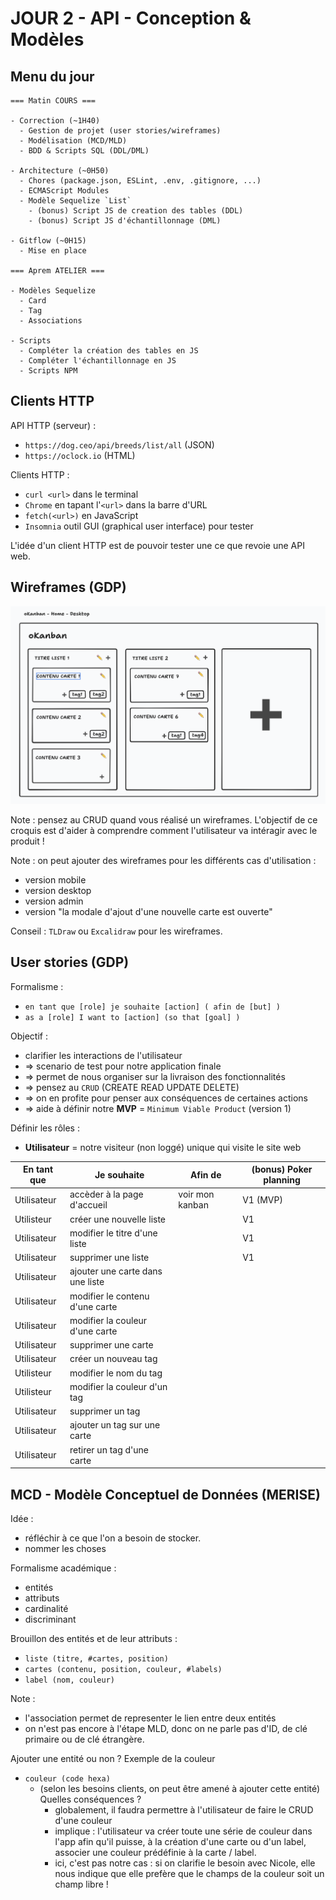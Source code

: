 # JOUR 2 - API - Conception & Modèles

## Menu du jour

```
=== Matin COURS ===

- Correction (~1H40)
  - Gestion de projet (user stories/wireframes)
  - Modélisation (MCD/MLD)
  - BDD & Scripts SQL (DDL/DML)

- Architecture (~0H50)
  - Chores (package.json, ESLint, .env, .gitignore, ...)
  - ECMAScript Modules
  - Modèle Sequelize `List`
    - (bonus) Script JS de creation des tables (DDL)
    - (bonus) Script JS d'échantillonnage (DML)

- Gitflow (~0H15)
  - Mise en place

=== Aprem ATELIER ===

- Modèles Sequelize
  - Card
  - Tag
  - Associations

- Scripts
  - Compléter la création des tables en JS
  - Compléter l'échantillonnage en JS
  - Scripts NPM
```

## Clients HTTP

API HTTP (serveur) : 
- `https://dog.ceo/api/breeds/list/all` (JSON)
- `https://oclock.io` (HTML)

Clients HTTP :
- `curl <url>` dans le terminal
- `Chrome` en tapant l'`<url>` dans la barre d'URL
- `fetch(<url>)` en JavaScript
- `Insomnia` outil GUI (graphical user interface) pour tester

L'idée d'un client HTTP est de pouvoir tester une ce que revoie une API web.


## Wireframes (GDP)

![](../screenshots/wireframes.png)

Note : pensez au CRUD quand vous réalisé un wireframes. L'objectif de ce croquis est d'aider à comprendre comment l'utilisateur va intéragir avec le produit !

Note : on peut ajouter des wireframes pour les différents cas d'utilisation :
- version mobile
- version desktop
- version admin
- version "la modale d'ajout d'une nouvelle carte est ouverte"

Conseil : `TLDraw` ou `Excalidraw` pour les wireframes.


## User stories (GDP)

Formalisme : 
- `en tant que [role] je souhaite [action] ( afin de [but] )`
- `as a [role] I want to [action] (so that [goal] )`

Objectif : 
- clarifier les interactions de l'utilisateur
- => scenario de test pour notre application finale
- => permet de nous organiser sur la livraison des fonctionnalités
- => pensez au `CRUD` (CREATE READ UPDATE DELETE)
- => on en profite pour penser aux conséquences de certaines actions
- => aide à définir notre **MVP** = `Minimum Viable Product` (version 1)

Définir les rôles : 
- **Utilisateur** = notre visiteur (non loggé) unique qui visite le site web

| En tant que | Je souhaite                      | Afin de         | (bonus) Poker planning |
| ----------- | -------------------------------- | --------------- | ---------------------- |
| Utilisateur | accèder à la page d'accueil      | voir mon kanban | V1 (MVP)               |
| Utilisteur  | créer une nouvelle liste         |                 | V1                     |
| Utilisateur | modifier le titre d'une liste    |                 | V1                     |
| Utilisateur | supprimer une liste              |                 | V1                     |
| Utilisateur | ajouter une carte dans une liste |                 |                        |
| Utilisateur | modifier le contenu d'une carte  |                 |                        |
| Utilisateur | modifier la couleur d'une carte  |                 |                        |
| Utilisateur | supprimer une carte              |                 |                        |
| Utilisateur | créer un nouveau tag             |                 |                        |
| Utilisteur  | modifier le nom du tag           |                 |                        |
| Utilisteur  | modifier la couleur d'un tag     |                 |                        |
| Utilisateur | supprimer un tag                 |                 |                        |
| Utilisateur | ajouter un tag sur une carte     |                 |                        |
| Utilisateur | retirer un tag d'une carte       |                 |                        |


## MCD - Modèle Conceptuel de Données (MERISE)

Idée : 
- réfléchir à ce que l'on a besoin de stocker. 
- nommer les choses

Formalisme académique : 
- entités
- attributs
- cardinalité
- discriminant

Brouillon des entités et de leur attributs : 
- `liste (titre, #cartes, position)`
- `cartes (contenu, position, couleur, #labels)`
- `label (nom, couleur)`

Note : 
- l'association permet de representer le lien entre deux entités
- on n'est pas encore à l'étape MLD, donc on ne parle pas d'ID, de clé primaire ou de clé étrangère.

Ajouter une entité ou non ? Exemple de la couleur
- `couleur (code hexa)`
  - (selon les besoins clients, on peut être amené à ajouter cette entité) Quelles conséquences ?
    - globalement, il faudra permettre à l'utilisateur de faire le CRUD d'une couleur
    - implique : l'utilisateur va créer toute une série de couleur dans l'app afin qu'il puisse, à la création d'une carte ou d'un label, associer une couleur prédéfinie à la carte / label.
    - ici, c'est pas notre cas : si on clarifie le besoin avec Nicole, elle nous indique que elle prefère que le champs de la couleur soit un champ libre !

